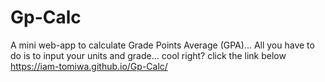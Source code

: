 # Gp-Calc
A mini web-app to calculate Grade Points Average (GPA)... All you have to do is to input your units and grade... cool right? click the link below
https://iam-tomiwa.github.io/Gp-Calc/ 